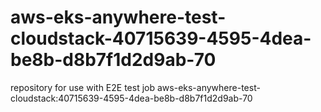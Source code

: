 # aws-eks-anywhere-test-cloudstack-40715639-4595-4dea-be8b-d8b7f1d2d9ab-70
repository for use with E2E test job aws-eks-anywhere-test-cloudstack:40715639-4595-4dea-be8b-d8b7f1d2d9ab-70
